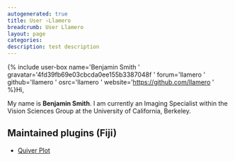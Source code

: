 ```yaml
---
autogenerated: true
title: User ›Llamero
breadcrumb: User Llamero
layout: page
categories: 
description: test description
---
```


{% include user-box name='Benjamin Smith ' gravatar='4fd39fb69e03cbcda0ee155b3387048f ' forum='llamero ' github='llamero ' osrc='llamero ' website='https://github.com/llamero ' %}Hi,

My name is **Benjamin Smith**. I am currently an Imaging Specialist within the Vision Sciences Group at the University of California, Berkeley.

## Maintained plugins (Fiji)

  - [Quiver Plot](Quiver_Plot "wikilink")
